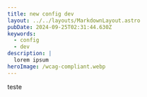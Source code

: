 ```yaml
---
title: new config dev
layout: ../../layouts/MarkdownLayout.astro
pubDate: 2024-09-25T02:31:44.630Z
keywords:
  - config
  - dev
description: |
  lorem ipsum
heroImage: /wcag-compliant.webp
---
```

teste
